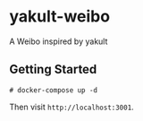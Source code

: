 # yakult-weibo
A Weibo inspired by yakult

## Getting Started

```
# docker-compose up -d
```

Then visit `http://localhost:3001`.
